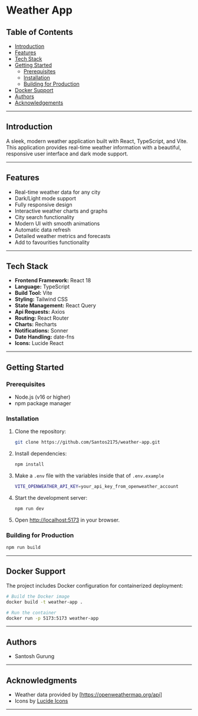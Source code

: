 # Weather App

## Table of Contents

- [Introduction](#introduction)
- [Features](#features)
- [Tech Stack](#tech-stack)
- [Getting Started](#getting-started)
  - [Prerequisites](#prerequisites)
  - [Installation](#installation)
  - [Building for Production](#building-for-production)
- [Docker Support](#docker-support)
- [Authors](#authors)
- [Acknowledgements](#acknowledgments)

---

## Introduction

A sleek, modern weather application built with React, TypeScript, and Vite. This application provides real-time weather information with a beautiful, responsive user interface and dark mode support.

---

## Features

- Real-time weather data for any city
- Dark/Light mode support
- Fully responsive design
- Interactive weather charts and graphs
- City search functionality
- Modern UI with smooth animations
- Automatic data refresh
- Detailed weather metrics and forecasts
- Add to favourities functionality

---

## Tech Stack

- **Frontend Framework:** React 18
- **Language:** TypeScript
- **Build Tool:** Vite
- **Styling:** Tailwind CSS
- **State Management:** React Query
- **Api Requests:** Axios
- **Routing:** React Router
- **Charts:** Recharts
- **Notifications:** Sonner
- **Date Handling:** date-fns
- **Icons:** Lucide React

---

## Getting Started

### Prerequisites

- Node.js (v16 or higher)
- npm package manager

### Installation

1. Clone the repository:

   ```bash
   git clone https://github.com/Santos2175/weather-app.git
   ```

2. Install dependencies:

   ```bash
   npm install
   ```

3. Make a `.env` file with the variables inside that of `.env.example`

   ```bash
   VITE_OPENWEATHER_API_KEY=your_api_key_from_openweather_account
   ```

4. Start the development server:

   ```bash
   npm run dev
   ```

5. Open [http://localhost:5173](http://localhost:5173) in your browser.

### Building for Production

```bash
npm run build
```

---

## Docker Support

The project includes Docker configuration for containerized deployment:

```bash
# Build the Docker image
docker build -t weather-app .

# Run the container
docker run -p 5173:5173 weather-app
```

---

## Authors

- Santosh Gurung

---

## Acknowledgments

- Weather data provided by [https://openweathermap.org/api]
- Icons by [Lucide Icons](https://lucide.dev)

---

